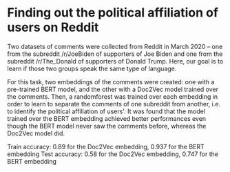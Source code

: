 # Finding out the political affiliation of users on Reddit

Two datasets of comments were collected from Reddit in March 2020 – one from the subreddit /r/JoeBiden of supporters of Joe Biden and one from the subreddit /r/The_Donald of supporters of Donald Trump. Here, our goal is to learn if those two groups speak the same type of language.

For this task, two embeddings of the comments were created: one with a pre-trained BERT model, and the other with a Doc2Vec model trained over the comments. Then, a randomforest was trained over each embedding in order to learn to separate the comments of one subreddit from another, i.e. to identify the political affiliation of users'. It was found that the model trained over the BERT embedding achieved better performances even though the BERT model never saw the comments before, whereas the Doc2Vec model did.

Train accuracy: 0.89 for the Doc2Vec embedding, 0.937 for the BERT embedding
Test accuracy: 0.58 for the Doc2Vec embedding, 0.747 for the BERT embedding
